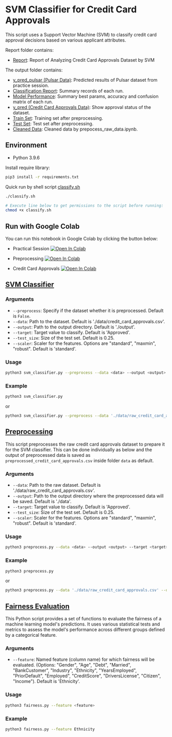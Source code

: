 # SVM Classifier for Credit Card Approvals

This script uses a Support Vector Machine (SVM) to classify credit card approval decisions based on various applicant attributes.

Report folder contains:
- [Report](report/Credit_Card_Approvals_Report.pdf): Report of Analyzing Credit Card Approvals Dataset by SVM

The output folder contains:
- [y_pred_pulsar (Pulsar Data)](output/y_pred_pulsar.csv): Predicted results of Pulsar dataset from practice session.
- [Classification Report](output/classification_report.csv): Summary records of each run.
- [Model Performance](output/model_performance.csv): Summary best params, accuracy and confusion matrix of each run.
- [y_pred (Credit Card Approvals Data)](output/y_red.csv): Show approval status of the dataset.
- [Train Set](output/train_set.csv): Training set after preprocessing.
- [Test Set](output/test_set.csv): Test set after preprocessing.
- [Cleaned Data](output/clean_data_from_notebook.csv): Cleaned data by prepocess_raw_data.ipynb.


## Environment
- Python 3.9.6

Install require library:
```bash
pip3 install -r requirements.txt
```

Quick run by shell script [classify.sh](classify.sh)
```bash
./classify.sh

# Execute line below to get permissions to the script before running:
chmod +x classify.sh
```

## Run with Google Colab
You can run this notebook in Google Colab by clicking the button below:

- Practical Session
[![Open In Colab](https://colab.research.google.com/assets/colab-badge.svg)](https://drive.google.com/file/d/19tSCIFZSYzyve8tXRX6XcPqsPzDtIpoU/view?usp=sharing)

- Preprocessing
[![Open In Colab](https://colab.research.google.com/assets/colab-badge.svg)](https://drive.google.com/file/d/1vvBdxLtQdWCcyZddEPGAvbH1OgIX3aDp/view?usp=sharing)

- Credit Card Approvals
[![Open In Colab](https://colab.research.google.com/assets/colab-badge.svg)](https://drive.google.com/file/d/19tSCIFZSYzyve8tXRX6XcPqsPzDtIpoU/view?usp=sharing)

## [SVM Classifier](svm_classifier.py)

### Arguments

- `--preprocess`: Specify if the dataset whether it is preprocessed. Default is `False`.
- `--data`: Path to the dataset. Default is './data/credit_card_approvals.csv'.
- `--output`: Path to the output directory. Default is './output'.
- `--target`: Target value to classify. Default is 'Approved'.
- `--test_size`: Size of the test set. Default is 0.25.
- `--scaler`: Scaler for the features. Options are "standard", "maxmin", "robust". Default is 'standard'.

### Usage

```bash
python3 svm_classifier.py --preprocess --data <data> --output <output> --target <target> --test_size <test_size> --scaler <scaler>
```

### Example
```bash
python3 svm_classifier.py
```
or
```bash
python3 svm_classifier.py --preprocess --data './data/raw_credit_card_approvals.csv' --output './output' --target 'Approved' --test_size 0.25 --scaler 'standard'
```

## [Preprocessing](preproccessing.py)
This script preprocesses the raw credit card approvals dataset to prepare it for the SVM classifier.
This can be done individually as below and the output of preprocessed data is saved as `preprocessed_credit_card_approvals.csv` inside folder `data` as default.

### Arguments

- `--data`: Path to the raw dataset. Default is './data/raw_credit_card_approvals.csv'.
- `--output`: Path to the output directory where the preprocessed data will be saved. Default is './data'.
- `--target`: Target value to classify. Default is 'Approved'.
- `--test_size`: Size of the test set. Default is 0.25.
- `--scaler`: Scaler for the features. Options are "standard", "maxmin", "robust". Default is 'standard'.

### Usage

```bash
python3 preprocess.py --data <data> --output <output> --target <target> --test_size <test_size> --scaler <scaler>
```

### Example

```bash
python3 preprocess.py
```
or
```bash
python3 preprocess.py --data './data/raw_credit_card_approvals.csv' --output './data' --target 'Approved' --test_size 0.25 --scaler 'standard'
```

## [Fairness Evaluation](fairness.py)

This Python script provides a set of functions to evaluate the fairness of a machine learning model's predictions. It uses various statistical tests and metrics to assess the model's performance across different groups defined by a categorical feature.

### Arguments

- `--feature`: Named feature (column name) for which fairness will be evaluated. (Options: "Gender", "Age", "Debt", "Married", "BankCustomer", "Industry", "Ethnicity", "YearsEmployed", "PriorDefault", "Employed", "CreditScore", "DriversLicense", "Citizen", "Income"). Default is 'Ethnicity'.

### Usage

```bash
python3 fairness.py --feature <feature>
```

### Example
```bash
python3 fairness.py --feature Ethnicity
```